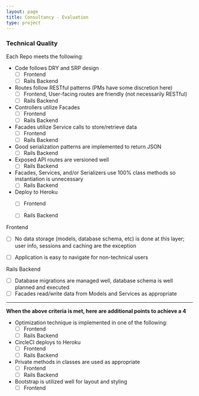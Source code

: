 ```yaml
---
layout: page
title: Consultancy - Evaluation
type: project
---
```


### Technical Quality

Each Repo meets the following:

- Code follows DRY and SRP design
    - [ ] Frontend
    - [ ] Rails Backend

- Routes follow RESTful patterns (PMs have some discretion here)
    - [ ] Frontend, User-facing routes are friendly (not necessarily RESTful)
    - [ ] Rails Backend

- Controllers utilize Facades
    - [ ] Frontend
    - [ ] Rails Backend

- Facades utilize Service calls to store/retrieve data
    - [ ] Frontend
    - [ ] Rails Backend

- Good serialization patterns are implemented to return JSON
    - [ ] Rails Backend

- Exposed API routes are versioned well
    - [ ] Rails Backend

- Facades, Services, and/or Serializers use 100% class methods so instantiation is unnecessary
    - [ ] Rails Backend

- Deploy to Heroku
    - [ ] Frontend
    - [ ] Rails Backend


Frontend

- [ ] No data storage (models, database schema, etc) is done at this layer; user info, sessions and caching are the exception
- [ ] Application is easy to navigate for non-technical users


Rails Backend

- [ ] Database migrations are managed well, database schema is well planned and executed
- [ ] Facades read/write data from Models and Services as appropriate

---

__When the above criteria is met, here are additional points to achieve a 4__


- Optimization technique is implemented in one of the following:
    - [ ] Frontend
    - [ ] Rails Backend

- CircleCI deploys to Heroku
    - [ ] Frontend
    - [ ] Rails Backend

- Private methods in classes are used as appropriate
    - [ ] Frontend
    - [ ] Rails Backend

- Bootstrap is utilized well for layout and styling
    - [ ] Frontend
